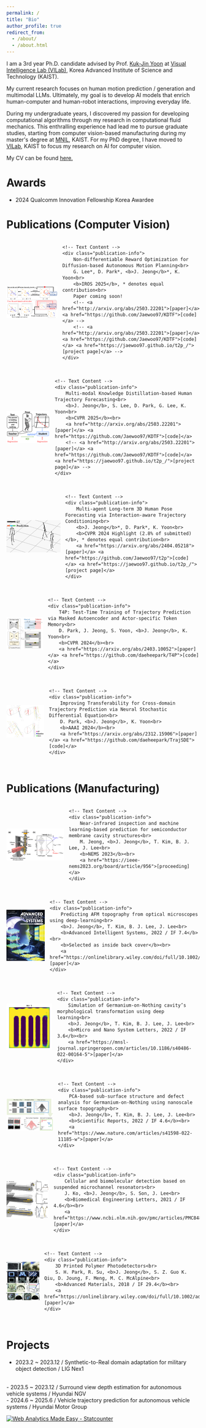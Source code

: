 ```yaml
---
permalink: /
title: "Bio"
author_profile: true
redirect_from: 
  - /about/
  - /about.html
---
```


I am a 3rd year Ph.D. candidate advised by Prof. [Kuk-Jin Yoon](https://scholar.google.co.kr/citations?user=1NvBj_gAAAAJ&hl=en) at [Visual Intelligence Lab (VILab)](https://vi.kaist.ac.kr/), Korea Advanced Institute of Science and Technology (KAIST). 
<br/>

My current research focuses on human motion prediction / generation and multimodal LLMs. Ultimately, my goal is to develop AI models that enrich human-computer and human-robot interactions, improving everyday life.
<br/>

During my undergraduate years, I discovered my passion for developing computational algorithms through my research in computational fluid mechanics. This enthralling experience had lead me to pursue graduate studies, starting from computer vision-based manufacturing during my master's degree at [MNIL](https://mnil.kaist.ac.kr/), KAIST. For my PhD degree, I have moved to [VILab](https://vi.kaist.ac.kr/), KAIST to focus my research on AI for computer vision.

My CV can be found [here.](https://jaewoo97.github.io/assets/Jaewoo_Jeong_CV_250607.pdf)
<br/>

Awards
======
- 2024 Qualcomm Innovation Fellowship Korea Awardee

Publications (Computer Vision)
======
<div style="display: flex; align-items: center;">
    <img src='/images/iros_teaser.png' alt='IROS 2025' class="publication-image-kdtp">

    <!-- Text Content -->
    <div class="publication-info">
        Non-differentiable Reward Optimization for Diffusion-based Autonomous Motion Planning<br>
        G. Lee*, D. Park*, <b>J. Jeong</b>*, K. Yoon<br>
        <b>IROS 2025</b>, * denotes equal contribution<br>
        Paper coming soon!
        <!-- <a href="http://arxiv.org/abs/2503.22201">[paper]</a> <a href="https://github.com/Jaewoo97/KDTF">[code]</a> -->
        <!-- <a href="http://arxiv.org/abs/2503.22201">[paper]</a> <a href="https://github.com/Jaewoo97/KDTF">[code]</a> <a href="https://jaewoo97.github.io/t2p_/">[project page]</a> -->
    </div>
</div>
<br/>
<div style="display: flex; align-items: center;">
    <img src='/images/teaser_sizeUp.png' alt='CVPR 2025' class="publication-image-kdtp">

    <!-- Text Content -->
    <div class="publication-info">
        Multi-modal Knowledge Distillation-based Human Trajectory Forecasting<br>
        <b>J. Jeong</b>, S. Lee, D. Park, G. Lee, K. Yoon<br>
        <b>CVPR 2025</b><br>
        <a href="http://arxiv.org/abs/2503.22201">[paper]</a> <a href="https://github.com/Jaewoo97/KDTF">[code]</a>
        <!-- <a href="http://arxiv.org/abs/2503.22201">[paper]</a> <a href="https://github.com/Jaewoo97/KDTF">[code]</a> <a href="https://jaewoo97.github.io/t2p_/">[project page]</a> -->
    </div>
</div>
<br/>
<div style="display: flex; align-items: center;">
    <img src='/images/final_t2p_main.gif' alt='CVPR 2024 Highlight' class="publication-image-t2p">

    <!-- Text Content -->
    <div class="publication-info">
        Multi-agent Long-term 3D Human Pose Forecasting via Interaction-aware Trajectory Conditioning<br>
        <b>J. Jeong</b>*, D. Park*, K. Yoon<br>
        <b>CVPR 2024 Highlight (2.8% of submitted)</b>, * denotes equal contribution<br>
        <a href="https://arxiv.org/abs/2404.05218">[paper]</a> <a href="https://github.com/Jaewoo97/t2p">[code]</a> <a href="https://jaewoo97.github.io/t2p_/">[project page]</a>
    </div>
</div>
<br/>
<div style="display: flex; align-items: center;">
    <img src='/images/TTTT.png' alt='CVPR 2024' class="publication-image">

    <!-- Text Content -->
    <div class="publication-info">
        T4P: Test-Time Training of Trajectory Prediction via Masked Autoencoder and Actor-specific Token Memory<br>
        D. Park, J. Jeong, S. Yoon, <b>J. Jeong</b>, K. Yoon<br>
        <b>CVPR 2024</b><br>
        <a href="https://arxiv.org/abs/2403.10052">[paper]</a> <a href="https://github.com/daeheepark/T4P">[code]</a>
    </div>
</div>
<br/>
<div style="display: flex; align-items: center;">
    <img src='/images/aaai.png' alt='AAAI 2024' class="publication-image">

    <!-- Text Content -->
    <div class="publication-info">
        Improving Transferability for Cross-domain Trajectory Prediction via Neural Stochastic Differential Equation<br>
        D. Park, <b>J. Jeong</b>, K. Yoon<br>
        <b>AAAI 2024</b><br>
        <a href="https://arxiv.org/abs/2312.15906">[paper]</a> <a href="https://github.com/daeheepark/TrajSDE">[code]</a>
    </div>
</div>
<br/>

Publications (Manufacturing)
======
<div style="display: flex; align-items: center;">
    <img src='/images/nems.png' alt='NEMS 2023' class="publication-image">

    <!-- Text Content -->
    <div class="publication-info">
        Near-infrared inspection and machine learning-based prediction for semiconductor membrane cavity structures<br>
        M. Jeong, <b>J. Jeong</b>, T. Kim, B. J. Lee, J. Lee<br>
        <b>NEMS 2023</b><br>
        <a href="https://ieee-nems2023.org/board/article/956">[proceeding]</a>
    </div>
</div>
<br/>
<div style="display: flex; align-items: center;">
    <img src='/images/ais.png' alt='Advanced Intelligent Systems' class="publication-image-narrow">

    <!-- Text Content -->
    <div class="publication-info">
        Predicting AFM topography from optical microscopes using deep-learning<br>
        <b>J. Jeong</b>, T. Kim, B. J. Lee, J. Lee<br>
        <b>Advanced Intelligent Systems, 2022 / IF 7.4</b><br>
        <b>Selected as inside back cover</b><br>
        <a href="https://onlinelibrary.wiley.com/doi/full/10.1002/aisy.202200317">[paper]</a>
    </div>
</div>
<br/>
<div style="display: flex; align-items: center;">
    <img src='/images/simulation.gif' alt='Micro and Nano System Letters' class="publication-image-simulation">

    <!-- Text Content -->
    <div class="publication-info">
        Simulation of Germanium-on-Nothing cavity’s morphological transformation using deep learning<br>
        <b>J. Jeong</b>, T. Kim, B. J. Lee, J. Lee<br>
        <b>Micro and Nano System Letters, 2022 / IF 3.6</b><br>
        <a href="https://mnsl-journal.springeropen.com/articles/10.1186/s40486-022-00164-5">[paper]</a>
    </div>
</div>
<br/>
<div style="display: flex; align-items: center;">
    <img src='/images/pca.png' alt='Scientific Reports' class="publication-image">

    <!-- Text Content -->
    <div class="publication-info">
        PCA-based sub-surface structure and defect analysis for Germanium-on-Nothing using nanoscale surface topography<br>
        <b>J. Jeong</b>, T. Kim, B. J. Lee, J. Lee<br>
        <b>Scientific Reports, 2022 / IF 4.6</b><br>
        <a href="https://www.nature.com/articles/s41598-022-11185-w">[paper]</a>
    </div>
</div>
<br/>
<div style="display: flex; align-items: center;">
    <img src='/images/biomed_2.png' alt='Biomedical Engineering Letters' class="publication-image-middle">

    <!-- Text Content -->
    <div class="publication-info">
        Cellular and biomolecular detection based on suspended microchannel resonators<br>
        J. Ko, <b>J. Jeong</b>, S. Son, J. Lee<br>
        <b>Biomedical Engineering Letters, 2021 / IF 4.6</b><br>
        <a href="https://www.ncbi.nlm.nih.gov/pmc/articles/PMC8486908/">[paper]</a>
    </div>
</div>
<br/>
<div style="display: flex; align-items: center;">
    <img src='/images/3d_print.jpg' alt='Advanced Materials' class="publication-image-middle">

    <!-- Text Content -->
    <div class="publication-info">
        3D Printed Polymer Photodetectors<br>
        S. H. Park, R. Su, <b>J. Jeong</b>, S. Z. Guo K. Qiu, D. Joung, F. Meng, M. C. McAlpine<br>
        <b>Advanced Materials, 2018 / IF 29.4</b><br>
        <a href="https://onlinelibrary.wiley.com/doi/full/10.1002/adma.201803980">[paper]</a>
    </div>
</div>
<br/>

<style>
    .publication-container {
        display: flex;
        align-items: center;
    }

    .publication-image {
        margin-right: 13px;
        width: 270px; /* Default width */
        height: 160px; /* Default height */
    }
    
    .publication-image-t2p {
        margin-right: 13px;
        width: 270px; /* Default width */
        height: 140px; /* Default height */
    }

    .publication-image-kdtp {
        margin-right: 13px;
        width: 227px; /* Default width */
        height: 155px; /* Default height */
    }

    .publication-image-simulation {
        margin-right: 13px;
        width: 250px; /* Default width */
        height: 190px; /* Default height */
    }

    .publication-image-narrow {
        margin-right: 13px;
        width: 180px; /* Default width */
        height: 240px; /* Default height */
    }

    .publication-image-middle {
        margin-right: 13px;
        width: 205px; /* Default width */
        height: 185px; /* Default height */
    } 

    .publication-info {
        flex-grow: 1; /* Allow text to expand */
    }

    /* Media query for smaller screens (e.g., mobile devices) */
    @media (max-width: 1000px) {
        .publication-image {
            width: 150px; /* Adjusted width for smaller screens */
            height: 84px; /* Adjusted height for smaller screens */
        }
    }

    @media (max-width: 1000px) {
        .publication-image-t2p {
            width: 160px; /* Adjusted width for smaller screens */
            height: 84px; /* Adjusted height for smaller screens */
        }
    }

    @media (max-width: 1000px) {
        .publication-image-kdtp {
            width: 155px; /* Adjusted width for smaller screens */
            height: 84px; /* Adjusted height for smaller screens */
        }
    }

    @media (max-width: 1000px) {
        .publication-image-simulation {
            width: 150px; /* Adjusted width for smaller screens */
            height: 120px; /* Adjusted height for smaller screens */
        }
    }
    
    @media (max-width: 1000px) {
        .publication-image-narrow {
            width: 100px; /* Adjusted width for smaller screens */
            height: 133px; /* Adjusted height for smaller screens */
        }
    }

    @media (max-width: 1000px) {
        .publication-image-middle {
            width: 110px; /* Adjusted width for smaller screens */
            height: 100px; /* Adjusted height for smaller screens */
        }
    }
    
</style>

Projects
======
- 2023.2 ~ 2023.12 / Synthetic-to-Real domain adaptation for military object detection / LIG Nex1
<br/>
- 2023.5 ~ 2023.12 / Surround view depth estimation for autonomous vehicle systems / Hyundai NGV
<br/>
- 2024.6 ~ 2025.6 / Vehicle trajectory prediction for autonomous vehicle systems / Hyundai Motor Group 
<br/>

<!-- Default Statcounter code for personal website
http://jaewoo97.github.io -->
<script type="text/javascript">
var sc_project=13008447; 
var sc_invisible=1; 
var sc_security="c31e27ca"; 
</script>
<script type="text/javascript"
src="https://www.statcounter.com/counter/counter.js"
async></script>
<noscript><div class="statcounter"><a title="Web Analytics
Made Easy - Statcounter" href="https://statcounter.com/"
target="_blank"><img class="statcounter"
src="https://c.statcounter.com/13008447/0/c31e27ca/1/"
alt="Web Analytics Made Easy - Statcounter"
referrerPolicy="no-referrer-when-downgrade"></a></div></noscript>
<!-- End of Statcounter Code -->
